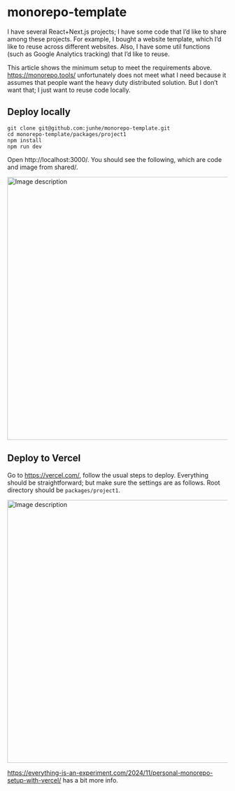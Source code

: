 # monorepo-template

I have several React+Next.js projects; I have some code that I’d like to share among these projects. For example, I bought a website template, which I’d like to reuse across different websites. Also, I have some util functions (such as Google Analytics tracking) that I’d like to reuse.

This article shows the minimum setup to meet the requirements above. https://monorepo.tools/ unfortunately does not meet what I need because it assumes that people want the heavy duty distributed solution. But I don’t want that; I just want to reuse code locally.

## Deploy locally

```
git clone git@github.com:junhe/monorepo-template.git
cd monorepo-template/packages/project1
npm install
npm run dev
```

Open http://localhost:3000/. You should see the following, which are code and image from shared/.

<img src="https://github.com/user-attachments/assets/df9ee1c5-4ee6-4a45-a13d-d641e20f6c56" alt="Image description" style="width: 600px; height: auto;">


## Deploy to Vercel
Go to https://vercel.com/, follow the usual steps to deploy. Everything should be straightforward; but make sure the settings are as follows. Root directory should be `packages/project1`.

<img src="https://github.com/user-attachments/assets/ba612ba7-9439-4374-9b5e-1051414a4b72" alt="Image description" style="width: 600px; height: auto;">


https://everything-is-an-experiment.com/2024/11/personal-monorepo-setup-with-vercel/ has a bit more info.

